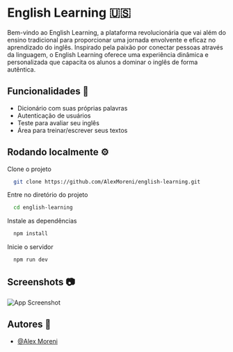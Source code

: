 
# English Learning 🇺🇸

Bem-vindo ao English Learning, a plataforma revolucionária que vai além do ensino tradicional para proporcionar uma jornada envolvente e eficaz no aprendizado do inglês. Inspirado pela paixão por conectar pessoas através da linguagem, o English Learning oferece uma experiência dinâmica e personalizada que capacita os alunos a dominar o inglês de forma autêntica.


## Funcionalidades 🚀

- Dicionário com suas próprias palavras
- Autenticação de usuários
- Teste para avaliar seu inglês
- Área para treinar/escrever seus textos


## Rodando localmente ⚙️

Clone o projeto

```bash
  git clone https://github.com/AlexMoreni/english-learning.git
```

Entre no diretório do projeto

```bash
  cd english-learning
```

Instale as dependências

```bash
  npm install
```

Inicie o servidor

```bash
  npm run dev
```


## Screenshots 📷

![App Screenshot](https://media.licdn.com/dms/image/D4E22AQHkV-B-sr_nVQ/feedshare-shrink_800/0/1705419187880?e=1708560000&v=beta&t=_JWDzt7novYty4u3edspWrcl_vS4XJ3IhLxyKXpZCkY)


## Autores 📍

- [@Alex Moreni](https://github.com/AlexMoreni)

